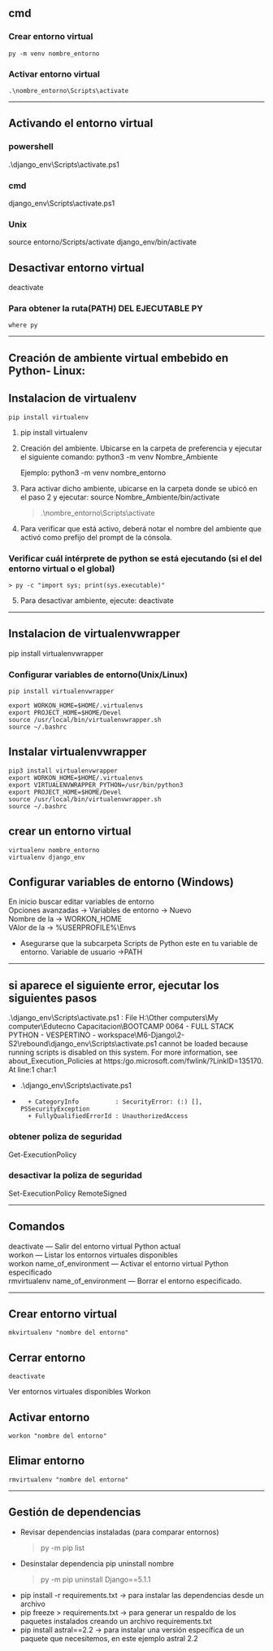 
## cmd
### Crear entorno virtual
    py -m venv nombre_entorno

### Activar entorno virtual
    .\nombre_entorno\Scripts\activate

-----------------------------------------------------------------------------------------------------------------

## Activando el entorno virtual

### powershell
.\django_env\Scripts\activate.ps1

### cmd
django_env\Scripts\activate.ps1

### Unix
source entorno/Scripts/activate
django_env/bin/activate


## Desactivar entorno virtual
deactivate

### Para obtener la ruta(PATH) DEL EJECUTABLE PY
    where py

-----------------------------------------------------------------------------------------------------------------

## Creación de ambiente virtual embebido en Python- Linux:
## Instalacion de virtualenv
    pip install virtualenv
1) pip install virtualenv

2) Creación del ambiente. Ubicarse en la carpeta de preferencia y ejecutar el siguiente comando:
	python3 -m venv Nombre_Ambiente
	
	Ejemplo: python3 -m venv nombre_entorno

3) Para activar dicho ambiente, ubicarse en la carpeta donde se ubicó en el paso 2 y ejecutar:
	source Nombre_Ambiente/bin/activate
	> .\nombre_entorno\Scripts\activate

4) Para verificar que está activo, deberá notar el nombre del ambiente que activó como prefijo del prompt de la cónsola.

### Verificar cuál intérprete de python se está ejecutando (si el del entorno virtual o el global)
	> py -c "import sys; print(sys.executable)"
	
5) Para desactivar ambiente, ejecute:
	deactivate

-----------------------------------------------------------------------------------------------------------------

##  Instalacion de virtualenvwrapper
pip install virtualenvwrapper

### Configurar variables de entorno(Unix/Linux) 

    pip install virtualenvwrapper

    export WORKON_HOME=$HOME/.virtualenvs
    export PROJECT_HOME=$HOME/Devel
    source /usr/local/bin/virtualenvwrapper.sh
    source ~/.bashrc

## Instalar virtualenvwrapper
	pip3 install virtualenvwrapper
	export WORKON_HOME=$HOME/.virtualenvs
	export VIRTUALENVWRAPPER_PYTHON=/usr/bin/python3
	export PROJECT_HOME=$HOME/Devel
	source /usr/local/bin/virtualenvwrapper.sh
	source ~/.bashrc
	
## crear un entorno virtual
	virtualenv nombre_entorno
	virtualenv django_env

## Configurar variables de entorno (Windows)
En inicio buscar editar variables de entorno  
Opciones avanzadas -> Variables de entorno -> Nuevo  
	Nombre de la -> WORKON_HOME  
	VAlor de la -> %USERPROFILE%\Envs  
* Asegurarse que la subcarpeta Scripts de Python este en tu variable de entorno. Variable de usuario ->PATH
	
-----------------------------------------------------------------------------------------------------------------

## si aparece el siguiente error, ejecutar los siguientes pasos

.\django_env\Scripts\activate.ps1 : File H:\Other computers\My computer\Edutecno Capacitacion\BOOTCAMP 0064 - FULL STACK PYTHON - VESPERTINO - 
workspace\M6-Django\2-S2\rebound\django_env\Scripts\activate.ps1 cannot be loaded because running scripts is disabled on this system. For more information, see about_Execution_Policies at 
https:/go.microsoft.com/fwlink/?LinkID=135170.
At line:1 char:1
+ .\django_env\Scripts\activate.ps1
+ ~~~~~~~~~~~~~~~~~~~~~~~~~~~~~~~~~
    + CategoryInfo          : SecurityError: (:) [], PSSecurityException
    + FullyQualifiedErrorId : UnauthorizedAccess

### obtener poliza de seguridad
Get-ExecutionPolicy

### desactivar la poliza de seguridad
Set-ExecutionPolicy RemoteSigned

-----------------------------------------------------------------------------------------------------------------

## Comandos
deactivate — Salir del entorno virtual Python actual  
workon — Listar los entornos virtuales disponibles  
workon name_of_environment — Activar el entorno virtual Python especificado  
rmvirtualenv name_of_environment — Borrar el entorno especificado.  

-----------------------------------------------------------------------------------------------------------------

## Crear entorno virtual 
    mkvirtualenv "nombre del entorno"
## Cerrar entorno
    deactivate
Ver entornos virtuales disponibles
    Workon
## Activar entorno 
    workon "nombre del entorno"
## Elimar entorno
    rmvirtualenv "nombre del entorno"

-----------------------------------------------------------------------------------------------------------------

## Gestión de dependencias
+ Revisar dependencias instaladas (para comparar entornos)
	> py -m pip list
+ Desinstalar dependencia
	pip uninstall nombre
	> py -m pip uninstall Django==5.1.1
+ pip install -r requirements.txt -> para instalar las dependencias desde un archivo
+ pip freeze > requirements.txt -> para generar un respaldo de los paquetes instalados creando un
archivo requirements.txt
+ pip install astral==2.2 -> para instalar una versión específica de un paquete que necesitemos, en
este ejemplo astral 2.2
